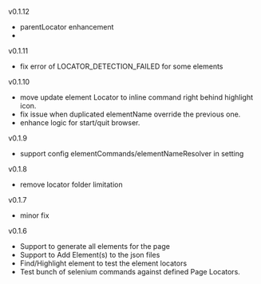
v0.1.12

* parentLocator enhancement 
* 
v0.1.11

* fix error of LOCATOR_DETECTION_FAILED for some elements 

v0.1.10

* move update element Locator to inline command right behind highlight icon.
* fix issue when duplicated elementName override the previous one.
* enhance logic for start/quit browser.
  
v0.1.9

* support config elementCommands/elementNameResolver in setting
  
v0.1.8

* remove locator folder limitation
  
v0.1.7

* minor fix

v0.1.6

* Support to generate all elements for the page
* Support to Add Element(s) to the json files
* Find/Highlight element to test the element locators
* Test bunch of selenium commands against defined Page Locators.
